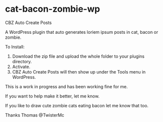 cat-bacon-zombie-wp
===================

CBZ Auto Create Posts

A WordPress plugin that auto generates loriem ipsum posts in cat, bacon or zombie.

To Install: 
1. Download the zip file and upload the whole folder to your plugins directory. 
2. Activate.
3. CBZ Auto Create Posts will then show up under the Tools menu in WordPress.

This is a work in progress and has been working fine for me.

If you want to help make it better, let me know.

If you like to draw cute zombie cats eating bacon let me know that too.

Thanks
Thomas
@TwisterMc
